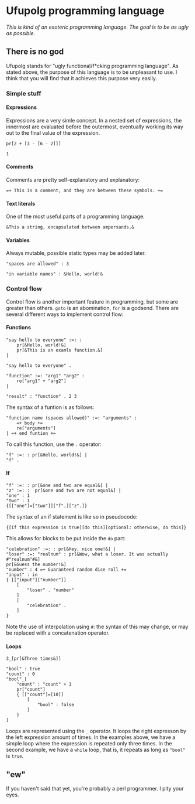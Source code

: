 # Ufupolg programming language

*This is kind of an esoteric programming language.
The goal is to be as ugly as possible.*

## There is no god

Ufupolg stands for "ugly functional/f\*cking programming language".
As stated above, the purpose of this language is to be unpleasant to use.
I think that you will find that it achieves this purpose very easily.

### Simple stuff

#### Expressions

Expressions are a very simle concept. In a nested set of expressions, the
innermost are evaluated before the outermost, eventually working its way
out to the final value of the expression.

```
pr[2 + [3 - [6 - 2]]]
```

`1`

#### Comments

Comments are pretty self-explanatory and explanatory:

`=+ This is a comment, and they are between these symbols. +=`

#### Text literals

One of the most useful parts of a programming language.

`&This a string, encapsulated between ampersands.&`

#### Variables

Always mutable, possible static types may be added later.

`"spaces are allowed" : 3`

`"in variable names" : &Hello, world!&`

### Control flow

Control flow is another important feature in programming, but some are
greater than others. `goto` is an abomination, `for` is a godsend. There are
several different ways to implement control flow:

#### Functions

```
"say hello to everyone" :=: :
    pr[&Hello, world!&]
    pr[&This is an examle function.&]
|

"say hello to everyone" .

"function" :=: "arg1" "arg2" :
    re["arg1" + "arg2"]
|

"result" : "function" . 2 3
```

The syntax of a funtion is as follows:

```
"function name (spaces allowed)" :=: "arguments" :
    =+ body +=
    re["arguments"]
| =+ end funtion +=
```

To call this function, use the `.` operator:

```
"f" :=: : pr[&Hello, world!&] |
"f" .
```

#### If

```
"f" :=: : pr[&one and two are equal&] |
"z" :=: :  pr[&one and two are not equal&] |
"one" : 1
"two" : 1
{[["one"]=["two"]]["f".]["z".]}
```

The syntax of an if statement is like so in pseudocode:

`{[if this expression is true][do this][optional: otherwise, do this]}`

This allows for blocks to be put inside the `do` part:

```
"celebration" :=: : pr[&Hey, nice one!&] |
"loser" :=: "realnum" : pr[&Wow, what a loser. It was actually #"realnum"#&]
pr[&Guess the number!&]
"number" : 4 =+ Guaranteed random dice roll +=
"input" : in
{ [["input"]["number"]]
    [
        "loser" . "number"
    ]
    [
        "celebration" .
    ]
}
```

Note the use of interpolation using `#`: the syntax of this may change, or may
be replaced with a concatenation operator.

#### Loops

```
3_[pr[&Three times&]]

"bool" : true
"count" : 0
"bool"_[
    "count" : "count" + 1
    pr["count"]
    { [["count"]=[10]]
        [
            "bool" : false
        ]
    }
]

```

Loops are represented using the `_` operator. It loops the right expresson
by the left expression amount of times. In the examples above, we have a
simple loop where the expression is repeated only three times. In the second
example, we have a `while` loop, that is, it repeats as long as `"bool"` is
`true`.

## "ew"

If you haven't said that yet, you're probably a perl programmer. I pity your eyes.
